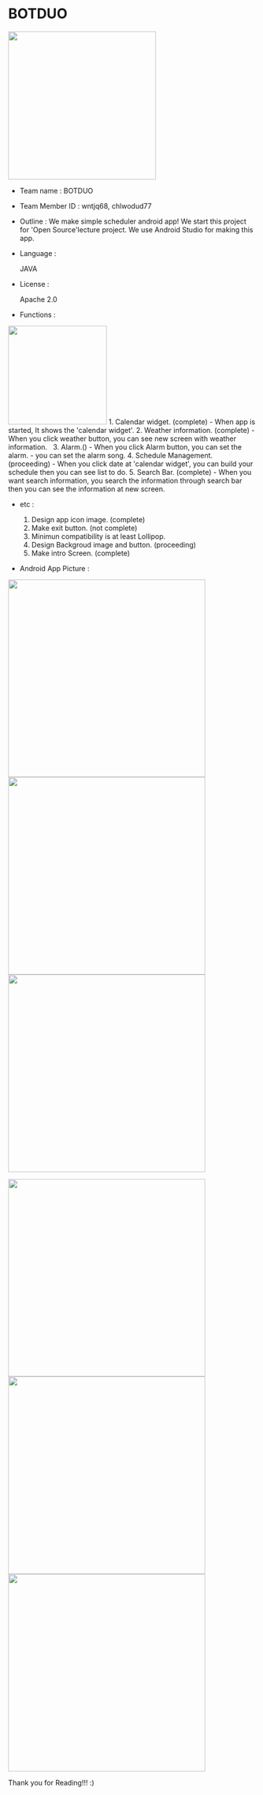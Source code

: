 # BOTDUO

<img src="http://www.nam.or.kr/wp/wp-content/uploads/2012/12/android.png" height="300">


* Team name : BOTDUO

* Team Member ID : wntjq68, chlwodud77

* Outline : 
   We make simple scheduler android app!
   We start this project for 'Open Source'lecture project.
   We use Android Studio for making this app.
   

* Language :
  
  JAVA
  
* License :
  
  Apache 2.0



* Functions : 


<img src="https://zonblog.com/wp-content/uploads/2016-years-calendar.jpg" height="200">
   1. Calendar widget. (complete)
     - When app is started, It shows the 'calendar widget'.  
   2. Weather information. (complete)
     - When you click weather button, you can see new screen with weather information.
   3. Alarm.()
     - When you click Alarm button, you can set the alarm.
     - you can set the alarm song.
   4. Schedule Management. (proceeding)
     - When you click date at 'calendar widget', you can build your schedule then you can see list to do.
   5. Search Bar. (complete)
     - When you want search information, you search the information through search bar then you can see the  
       information at new screen.
       


* etc :
    1. Design app icon image. (complete) 
    2. Make exit button.  (not complete) 
    3. Minimun compatibility is at least Lollipop.
    4. Design Backgroud image and button. (proceeding)
    5. Make intro Screen. (complete)
    
    
* Android App Picture :

<img src ="https://github.com/wntjq68/BOTDUO/blob/master/Protocol%20picture/Screenshot_1481962664.png?raw=true" height="400"><img src ="https://github.com/wntjq68/BOTDUO/blob/master/Protocol%20picture/Screenshot_1481962697.png?raw=true" height="400"><img src ="https://github.com/wntjq68/BOTDUO/blob/master/Protocol%20picture/Screenshot_1481962703.png?raw=true" height="400">

<img src ="https://github.com/wntjq68/BOTDUO/blob/master/Protocol%20picture/Screenshot_1481962714.png?raw=true" height="400"><img src ="https://github.com/wntjq68/BOTDUO/blob/master/Protocol%20picture/Screenshot_1481962725.png?raw=true" height="400"><img src ="https://github.com/wntjq68/BOTDUO/blob/master/Protocol%20picture/Screenshot_1481962758.png?raw=true" height="400">
 
 
 Thank you for Reading!!! :)
